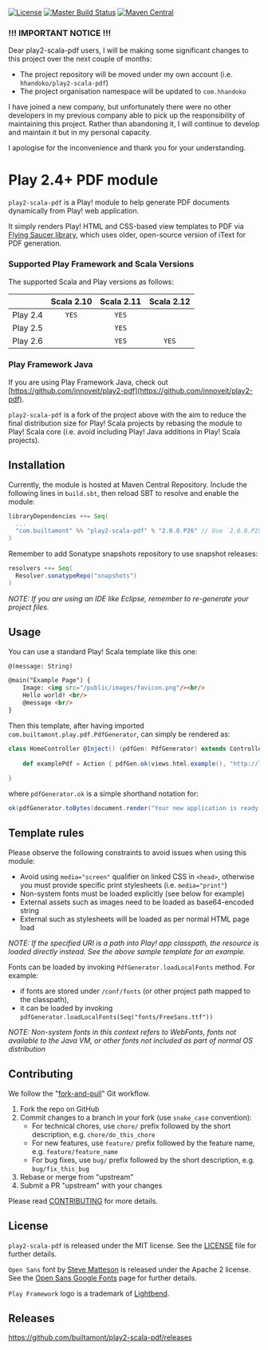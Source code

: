 [![License](https://img.shields.io/badge/license-MIT-brightgreen.svg)](LICENSE)
[![Master Build Status](https://travis-ci.org/builtamont-oss/play2-scala-pdf.svg?branch=master)](https://travis-ci.org/builtamont-oss/play2-scala-pdf)
[![Maven Central](https://maven-badges.herokuapp.com/maven-central/com.builtamont/play2-scala-pdf_2.12/badge.svg)](https://maven-badges.herokuapp.com/maven-central/com.builtamont/play2-scala-pdf_2.12)

### !!! IMPORTANT NOTICE !!!

Dear play2-scala-pdf users, I will be making some significant changes to this project over the next couple of months:

  - The project repository will be moved under my own account (i.e. `hhandoko/play2-scala-pdf`)
  - The project organisation namespace will be updated to `com.hhandoko`

I have joined a new company, but unfortunately there were no other developers in my previous company able to pick up the responsibility of maintaining this project. Rather than abandoning it, I will continue to develop and maintain it but in my personal capacity.

I apologise for the inconvenience and thank you for your understanding.

# Play 2.4+ PDF module

`play2-scala-pdf` is a Play! module to help generate PDF documents dynamically from Play! web application.

It simply renders Play! HTML and CSS-based view templates to PDF via [Flying Saucer library], which uses older, open-source version of iText for PDF generation.

### Supported Play Framework and Scala Versions

The supported Scala and Play versions as follows:

|           | Scala 2.10 | Scala 2.11 | Scala 2.12 |
| --------- |:----------:|:----------:|:----------:|
| Play 2.4  | `YES`      | `YES`      |            |
| Play 2.5  |            | `YES`      |            |
| Play 2.6  |            | `YES`      | `YES`      |

### Play Framework Java

If you are using Play Framework Java, check out [https://github.com/innoveit/play2-pdf](https://github.com/innoveit/play2-pdf).

`play2-scala-pdf` is a fork of the project above with the aim to reduce the final distribution size for Play! Scala projects by rebasing the module to Play! Scala core (i.e. avoid including Play! Java additions in Play! Scala projects).

## Installation

Currently, the module is hosted at Maven Central Repository. Include the following lines in ```build.sbt```, then reload SBT to resolve and enable the module:
``` scala
libraryDependencies ++= Seq(
  ...
  "com.builtamont" %% "play2-scala-pdf" % "2.0.0.P26" // Use `2.0.0.P25` for Play 2.5.x apps or `2.0.0.P24 for Play 2.4.x apps
)
```

Remember to add Sonatype snapshots repository to use snapshot releases:
``` scala
resolvers ++= Seq(
  Resolver.sonatypeRepo("snapshots")
)
```

*NOTE: If you are using an IDE like Eclipse, remember to re-generate your project files.* 

## Usage

You can use a standard Play! Scala template like this one:
``` html
@(message: String)

@main("Example Page") {
    Image: <img src="/public/images/favicon.png"/><br/>
    Hello world! <br/>
    @message <br/>
}
```

Then this template, after having imported ```com.builtamont.play.pdf.PdfGenerator```, can simply be rendered as:
``` scala
class HomeController @Inject() (pdfGen: PdfGenerator) extends Controller {
    
    def examplePdf = Action { pdfGen.ok(views.html.example(), "http://localhost:9000") }
    
}
```

where ```pdfGenerator.ok``` is a simple shorthand notation for:
``` scala
ok(pdfGenerator.toBytes(document.render("Your new application is ready."), "http://localhost:9000")).as("application/pdf")
```

## Template rules

Please observe the following constraints to avoid issues when using this module:

  - Avoid using `media="screen"` qualifier on linked CSS in `<head>`, otherwise you must provide specific print stylesheets (i.e. `media="print"`)
  - Non-system fonts must be loaded explicitly (see below for example)
  - External assets such as images need to be loaded as base64-encoded string
  - External such as stylesheets will be loaded as per normal HTML page load
  
*NOTE: If the specified URI is a path into Play! app classpath, the resource is loaded directly instead. See the above sample template for an example.*

Fonts can be loaded by invoking `PdfGenerator.loadLocalFonts` method. For example:

  - if fonts are stored under `/conf/fonts` (or other project path mapped to the classpath),
  - it can be loaded by invoking `pdfGenerator.loadLocalFonts(Seq("fonts/FreeSans.ttf"))`

*NOTE: Non-system fonts in this context refers to WebFonts, fonts not available to the Java VM, or other fonts not included as part of normal OS distribution*

## Contributing

We follow the "[fork-and-pull]" Git workflow.

  1. Fork the repo on GitHub
  1. Commit changes to a branch in your fork (use `snake_case` convention):
     - For technical chores, use `chore/` prefix followed by the short description, e.g. `chore/do_this_chore`
     - For new features, use `feature/` prefix followed by the feature name, e.g. `feature/feature_name`
     - For bug fixes, use `bug/` prefix followed by the short description, e.g. `bug/fix_this_bug`
  1. Rebase or merge from "upstream"
  1. Submit a PR "upstream" with your changes

Please read [CONTRIBUTING] for more details.

## License

`play2-scala-pdf` is released under the MIT license. See the [LICENSE] file for further details.

`Open Sans` font by [Steve Matteson] is released under the Apache 2 license. See the [Open Sans Google Fonts] page for further details.

`Play Framework` logo is a trademark of [Lightbend].

## Releases

https://github.com/builtamont/play2-scala-pdf/releases

[CONTRIBUTING]: CONTRIBUTING.md
[Flying Saucer library]: https://github.com/flyingsaucerproject/flyingsaucer
[fork-and-pull]: https://help.github.com/articles/using-pull-requests
[LICENSE]: LICENSE
[Lightbend]: https://www.lightbend.com/company
[Open Sans Google Fonts]: https://fonts.google.com/specimen/Open+Sans
[Steve Matteson]: https://twitter.com/@SteveMatteson1
